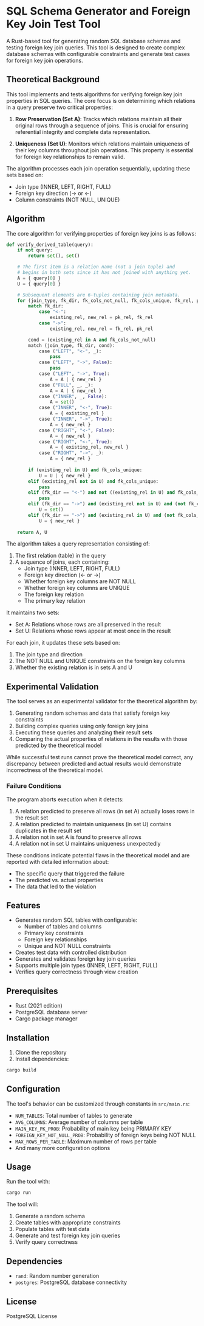 # SQL Schema Generator and Foreign Key Join Test Tool

A Rust-based tool for generating random SQL database schemas and testing foreign key join queries. This tool is designed to create complex database schemas with configurable constraints and generate test cases for foreign key join operations.

## Theoretical Background

This tool implements and tests algorithms for verifying foreign key join properties in SQL queries. The core focus is on determining which relations in a query preserve two critical properties:

1. **Row Preservation (Set A)**: Tracks which relations maintain all their original rows through a sequence of joins. This is crucial for ensuring referential integrity and complete data representation.

2. **Uniqueness (Set U)**: Monitors which relations maintain uniqueness of their key columns throughout join operations. This property is essential for foreign key relationships to remain valid.

The algorithm processes each join operation sequentially, updating these sets based on:
- Join type (INNER, LEFT, RIGHT, FULL)
- Foreign key direction (→ or ←)
- Column constraints (NOT NULL, UNIQUE)

## Algorithm

The core algorithm for verifying properties of foreign key joins is as follows:

```python
def verify_derived_table(query):
    if not query:
        return set(), set()

    # The first item is a relation name (not a join tuple) and
    # begins in both sets since it has not joined with anything yet.
    A = { query[0] }
    U = { query[0] }

    # Subsequent elements are 6-tuples containing join metadata.
    for (join_type, fk_dir, fk_cols_not_null, fk_cols_unique, fk_rel, pk_rel) in query[1:]:
        match fk_dir:
            case "<-":
                existing_rel, new_rel = pk_rel, fk_rel
            case "->":
                existing_rel, new_rel = fk_rel, pk_rel

        cond = (existing_rel in A and fk_cols_not_null)
        match (join_type, fk_dir, cond):
            case ("LEFT", "<-", _):
                pass
            case ("LEFT", "->", False):
                pass
            case ("LEFT", "->", True):
                A = A | { new_rel }
            case ("FULL", _, _):
                A = A | { new_rel }
            case ("INNER", _, False):
                A = set()
            case ("INNER", "<-", True):
                A = { existing_rel }
            case ("INNER", "->", True):
                A = { new_rel }
            case ("RIGHT", "<-", False):
                A = { new_rel }
            case ("RIGHT", "<-", True):
                A = { existing_rel, new_rel }
            case ("RIGHT", "->", _):
                A = { new_rel }
        
        if (existing_rel in U) and fk_cols_unique:
            U = U | { new_rel }
        elif (existing_rel not in U) and fk_cols_unique:
            pass
        elif (fk_dir == "<-") and not ((existing_rel in U) and fk_cols_unique):
            pass
        elif (fk_dir == "->") and (existing_rel not in U) and (not fk_cols_unique):
            U = set()
        elif (fk_dir == "->") and (existing_rel in U) and (not fk_cols_unique):
            U = { new_rel }
        
    return A, U
```

The algorithm takes a query representation consisting of:
1. The first relation (table) in the query
2. A sequence of joins, each containing:
   - Join type (INNER, LEFT, RIGHT, FULL)
   - Foreign key direction (← or →)
   - Whether foreign key columns are NOT NULL
   - Whether foreign key columns are UNIQUE
   - The foreign key relation
   - The primary key relation

It maintains two sets:
- Set A: Relations whose rows are all preserved in the result
- Set U: Relations whose rows appear at most once in the result

For each join, it updates these sets based on:
1. The join type and direction
2. The NOT NULL and UNIQUE constraints on the foreign key columns
3. Whether the existing relation is in sets A and U

## Experimental Validation

The tool serves as an experimental validator for the theoretical algorithm by:
1. Generating random schemas and data that satisfy foreign key constraints
2. Building complex queries using only foreign key joins
3. Executing these queries and analyzing their result sets
4. Comparing the actual properties of relations in the results with those predicted by the theoretical model

While successful test runs cannot prove the theoretical model correct, any discrepancy between predicted and actual results would demonstrate incorrectness of the theoretical model.

### Failure Conditions

The program aborts execution when it detects:
1. A relation predicted to preserve all rows (in set A) actually loses rows in the result set
2. A relation predicted to maintain uniqueness (in set U) contains duplicates in the result set
3. A relation not in set A is found to preserve all rows
4. A relation not in set U maintains uniqueness unexpectedly

These conditions indicate potential flaws in the theoretical model and are reported with detailed information about:
- The specific query that triggered the failure
- The predicted vs. actual properties
- The data that led to the violation

## Features

- Generates random SQL tables with configurable:
  - Number of tables and columns
  - Primary key constraints
  - Foreign key relationships
  - Unique and NOT NULL constraints
- Creates test data with controlled distribution
- Generates and validates foreign key join queries
- Supports multiple join types (INNER, LEFT, RIGHT, FULL)
- Verifies query correctness through view creation

## Prerequisites

- Rust (2021 edition)
- PostgreSQL database server
- Cargo package manager

## Installation

1. Clone the repository
2. Install dependencies:
```bash
cargo build
```

## Configuration

The tool's behavior can be customized through constants in `src/main.rs`:

- `NUM_TABLES`: Total number of tables to generate
- `AVG_COLUMNS`: Average number of columns per table
- `MAIN_KEY_PK_PROB`: Probability of main key being PRIMARY KEY
- `FOREIGN_KEY_NOT_NULL_PROB`: Probability of foreign keys being NOT NULL
- `MAX_ROWS_PER_TABLE`: Maximum number of rows per table
- And many more configuration options

## Usage

Run the tool with:

```bash
cargo run
```

The tool will:
1. Generate a random schema
2. Create tables with appropriate constraints
3. Populate tables with test data
4. Generate and test foreign key join queries
5. Verify query correctness

## Dependencies

- `rand`: Random number generation
- `postgres`: PostgreSQL database connectivity

## License

PostgreSQL License
